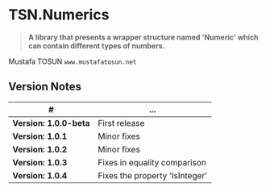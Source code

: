 # TSN.Numerics
> **A library that presents a wrapper structure named 'Numeric' which can contain different types of numbers.**

Mustafa TOSUN
`www.mustafatosun.net`

## Version Notes
| # | ... |
|--|--|
| **Version: 1.0.0-beta** | First release |
| **Version: 1.0.1** | Minor fixes |
| **Version: 1.0.2** | Minor fixes |
| **Version: 1.0.3** | Fixes in equality comparison |
| **Version: 1.0.4** | Fixes the property 'IsInteger' |